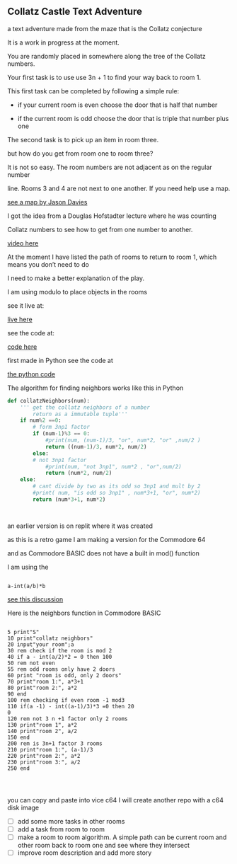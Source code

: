 ## Collatz Castle Text Adventure


a text adventure made from the maze that is the Collatz conjecture 

It is a work in progress at the moment.

You are randomly placed in somewhere along the tree of the Collatz numbers.

Your first task is to use use 3n + 1 to find your way back to room 1.

This first task can be completed by following a simple rule:

* if your current room is even choose the door that is half that number

* if the current room is odd choose the door that is triple that number plus one

The second task is to pick up an item in room three.  

but how do you get from room one to room three?

It is not so easy. The room numbers are not adjacent  as on the regular number 

line.  Rooms 3 and 4 are not next to one another. If you need help use a map.

[see a map by Jason Davies](https://www.jasondavies.com/collatz-graph/)

I got the idea from a Douglas Hofstadter lecture where he was counting

Collatz numbers to see how to get from one number to another.

[video here](https://youtu.be/V9ohtKameio?t=1539)

At the moment I have listed the path of rooms to return to room 1, which means you don’t need to do

I need to make a better explanation of the play.

I am using modulo to place objects in the rooms


see it live at: 

[live here](https://greggelong.github.io/collatz-castle-p5js/cc)

see the code at:

[code here](https://github.com/greggelong/collatz-castle-p5js/)


first made in Python see the code at 

[the python code](https://github.com/greggelong/collatz-castle)

The algorithm for finding neighbors works like this in Python

```python
def collatzNeighbors(num):
    ''' get the collatz neighbors of a number
        return as a immutable tuple'''
    if num%2 ==0:
        # form 3np1 factor
        if (num-1)%3 == 0:       
            #print(num, (num-1)/3, "or", num*2, "or" ,num/2 )
            return ((num-1)/3, num*2, num/2)
        else:
        # not 3np1 factor
            #print(num, "not 3np1", num*2 , "or",num/2)
            return (num*2, num/2)
    else:
        # cant divide by two as its odd so 3np1 and mult by 2
        #print( num, "is odd so 3np1" , num*3+1, "or", num*2)
        return (num*3+1, num*2)
    



````


an earlier version is on replit where it was created

 
 as this is a retro game I am making a version for the Commodore 64
 
 and as Commodore BASIC does not have a built in mod() function
 
 I am using the 
 
 ``` BASIC
 
 a-int(a/b)*b
 
 ```
 [see this discussion](https://retrocomputing.stackexchange.com/questions/9438/how-can-i-implement-the-modulus-operator-in-commodore-64-basic)
 
 Here is the neighbors function in Commodore BASIC
 
 ```BASIC
 
 5 print"S"
10 print"collatz neighbors"
20 input"your room";a
30 rem check if the room is mod 2
40 if a - int(a/2)*2 = 0 then 100
50 rem not even
55 rem odd rooms only have 2 doors
60 print "room is odd, only 2 doors"
70 print"room 1:", a*3+1
80 print"room 2:", a*2
90 end
100 rem checking if even room -1 mod3
110 if(a -1) - int((a-1)/3)*3 =0 then 20
0
120 rem not 3 n +1 factor only 2 rooms
130 print"room 1", a*2
140 print"room 2", a/2
150 end
200 rem is 3n+1 factor 3 rooms
210 print"room 1:", (a-1)/3
220 print"room 2:", a*2
230 print"room 3:", a/2
250 end


 
 
 ```

you can copy and paste into vice c64 I will create another repo with a c64 disk image


- [ ] add some more tasks in other rooms
- [ ] add a task from room to room
- [ ] make a room to room algorithm. A simple path can be current room and other room back to room one and see where they intersect 
- [ ] improve room description and add more story 
